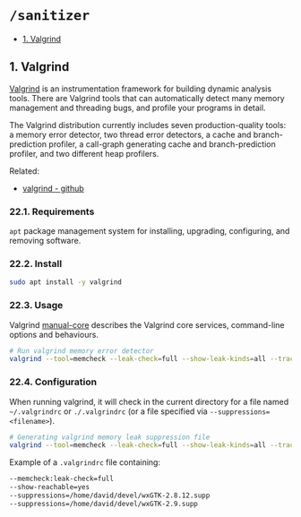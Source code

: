 # `/sanitizer`

- [1. Valgrind](#1-valgrind)

## 1. Valgrind

[Valgrind](https://www.valgrind.org/) is an instrumentation framework for building dynamic analysis tools. There are Valgrind tools that can automatically detect many memory management and threading bugs, and profile your programs in detail.

The Valgrind distribution currently includes seven production-quality tools: a memory error detector, two thread error detectors, a cache and branch-prediction profiler, a call-graph generating cache and branch-prediction profiler, and two different heap profilers.

Related:

- [valgrind - github](https://github.com/tklengyel/valgrind)

### 22.1. Requirements

`apt` package management system for installing, upgrading, configuring, and removing software.

### 22.2. Install

```bash
sudo apt install -y valgrind
```

### 22.3. Usage

Valgrind [manual-core](https://valgrind.org/docs/manual/manual-core.html) describes the Valgrind core services, command-line options and behaviours.

```bash
# Run valgrind memory error detector
valgrind --tool=memcheck --leak-check=full --show-leak-kinds=all --track-origins=yes --show-reachable=yes --error-limit=no -q ./<executable>
```

### 22.4. Configuration

When running valgrind, it will check in the current directory for a file named `~/.valgrindrc` or `./.valgrindrc` (or a file specified via `--suppressions=<filename>`).

```bash
# Generating valgrind memory leak suppression file
valgrind --tool=memcheck --leak-check=full --show-leak-kinds=all --track-origins=yes --show-reachable=yes --error-limit=no --gen-suppressions=all --log-file=valgrind.log ./<executable>
```

Example of a `.valgrindrc` file containing:

```txt
--memcheck:leak-check=full
--show-reachable=yes
--suppressions=/home/david/devel/wxGTK-2.8.12.supp
--suppressions=/home/david/devel/wxGTK-2.9.supp
```
